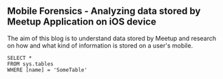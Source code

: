## Mobile Forensics - Analyzing data stored by Meetup Application on iOS device

The aim of this blog is to understand data stored by Meetup and research on how and what kind of information is stored on a user's mobile.  

 ```tsql
 SELECT *
 FROM sys.tables
 WHERE [name] = 'SomeTable'
 ```
